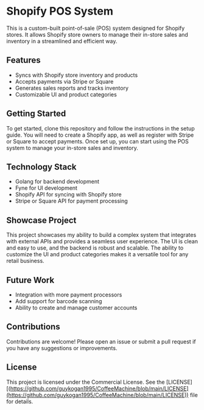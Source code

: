 # Shopify POS System

This is a custom-built point-of-sale (POS) system designed for Shopify stores. It allows Shopify store owners to manage their in-store sales and inventory in a streamlined and efficient way. 

## Features
- Syncs with Shopify store inventory and products
- Accepts payments via Stripe or Square
- Generates sales reports and tracks inventory
- Customizable UI and product categories

## Getting Started
To get started, clone this repository and follow the instructions in the setup guide. You will need to create a Shopify app, as well as register with Stripe or Square to accept payments. Once set up, you can start using the POS system to manage your in-store sales and inventory.

## Technology Stack
- Golang for backend development
- Fyne for UI development
- Shopify API for syncing with Shopify store
- Stripe or Square API for payment processing

## Showcase Project
This project showcases my ability to build a complex system that integrates with external APIs and provides a seamless user experience. The UI is clean and easy to use, and the backend is robust and scalable. The ability to customize the UI and product categories makes it a versatile tool for any retail business.

## Future Work
- Integration with more payment processors
- Add support for barcode scanning
- Ability to create and manage customer accounts

## Contributions
Contributions are welcome! Please open an issue or submit a pull request if you have any suggestions or improvements.

## License
This project is licensed under the Commercial License. See the [LICENSE][(https://github.com/guykogan1995/CoffeeMachine/blob/main/LICENSE](https://github.com/guykogan1995/CoffeeMachine/blob/main/LICENSE)) file for details.
